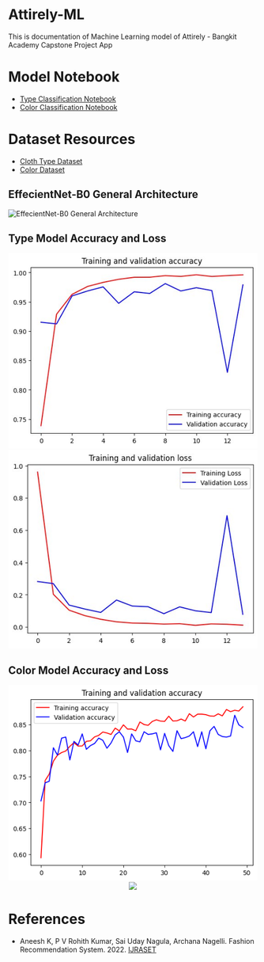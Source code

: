 # Attirely-ML

This is documentation of Machine Learning model of Attirely - Bangkit Academy Capstone Project App



# Model  Notebook
- [Type Classification Notebook](https://colab.research.google.com/drive/1jjA_i30Ot_Bm7GhUIsVykikz2vfJc78W?usp=sharing)
- [Color Classification Notebook](https://colab.research.google.com/drive/11tCnYZqruJIZKV4F6FOf2s7ANvys_NfE?usp=sharing)

# Dataset Resources
- [Cloth Type Dataset](https://universe.roboflow.com/attirely-senang/attirely-hmm)
- [Color Dataset](https://universe.roboflow.com/mariomartuaa/attirely-color)

## EffecientNet-B0 General Architecture
![EffecientNet-B0 General Architecture](https://www.researchgate.net/publication/348470984/figure/fig2/AS:979961129209859@1610652348348/The-EffecientNet-B0-general-architecture.png)

## Type Model Accuracy and Loss
<p align="center">
  <img src="Dokumentasi/acc_type.jpeg" width="600"/>
  <img src="Dokumentasi/loss_type.jpeg" width="600"/>
</p>

## Color Model Accuracy and Loss
<p align="center">
  <img src="Dokumentasi/acc_color.png" width="600"/>
  <img src="Dokumentasi/loss_type.png"  width="600"/>
</p>

# References
- Aneesh K, P V Rohith Kumar, Sai Uday Nagula, Archana Nagelli. Fashion Recommendation System. 2022.  [IJRASET](https://tfhub.dev/google/collections/landmarks)
